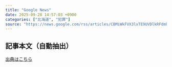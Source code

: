 ```yaml
---
title: "Google News"
date: 2025-09-28 14:57:03 +0900
categories: ["北海道", "犯罪"]
source: "https://news.google.com/rss/articles/CBMiWkFVX3lxTE9UVDlkRFdmbURjQ21ySmRDY2ZFWUdZQUIzc2pYNUtSVk9mMl91NlNyLXd5VmFsMTNBTG9JcW52cS1fbWhQR1I0LUpYVDc3dElWaEpqTWF5R0ktZw?oc=5"
---
```


## 記事本文（自動抽出）
<body class="y0K44d EA71Tc" id="readabilityBody"></body>

[出典はこちら](https://news.google.com/rss/articles/CBMiWkFVX3lxTE9UVDlkRFdmbURjQ21ySmRDY2ZFWUdZQUIzc2pYNUtSVk9mMl91NlNyLXd5VmFsMTNBTG9JcW52cS1fbWhQR1I0LUpYVDc3dElWaEpqTWF5R0ktZw?oc=5)
